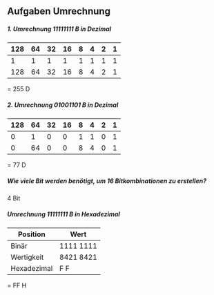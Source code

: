 ##  Aufgaben Umrechnung

##### 1. Umrechnung 11111111 B in Dezimal

| 128 | 64 | 32 | 16 | 8 | 4 | 2 | 1 |
|-----|----|----|----|---|---|---|---|
|  1  | 1  | 1  | 1  | 1 | 1 | 1 | 1 |
|128  | 64 | 32 | 16 | 8 | 4 | 2 | 1 |

= 255 D

##### 2. Umrechnung 01001101 B in Dezimal

| 128 | 64 | 32 | 16 | 8 | 4 | 2 | 1 |
|-----|----|----|----|---|---|---|---|
|  0  | 1  | 0  | 0  | 1 | 1 | 0 | 1 |
| 0  | 64 | 0 | 0 | 8 | 4 | 0 | 1 |

= 77 D


##### Wie viele Bit werden benötigt, um 16 Bitkombinationen zu erstellen?
4 Bit

##### Umrechnung 11111111 B in Hexadezimal

| Position     | Wert       |
|--------------|------------|
| Binär        | 1111 1111  |
| Wertigkeit   | 8421 8421  |
| Hexadezimal  | F F        |


= FF H



